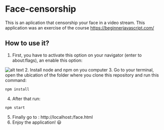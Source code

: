 # Face-censorship

This is an aplication that censorship your face in a video stream. This application was an exercise of the course https://beginnerjavascript.com/
 
## How to use it?
1. First, you have to activate this option on your navigator (enter to about:flags), an enable this option:

![alt text](https://github.com/nicotobo/face-censorship/img/explication.jpg)
2. Install node and npm on you computer
3. Go to your terminal, open the ubication of the folder where you clone this repository and run this command:
```bash
npm install 
```
4. After that run:
```bash
npm start
```
5. Finally go to : http://localhost:<numberThatYouTerminalGenerate>/face.html
6. Enjoy the application! 😃

